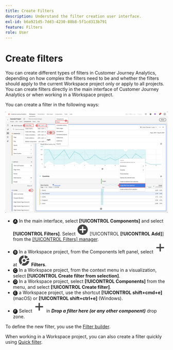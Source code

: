 ```yaml
---
title: Create Filters
description: Understand the filter creation user interface.
exl-id: b6a921d5-7dd3-4230-88b8-5f1cd313b791
feature: Filters
role: User
---
```

# Create filters

You can create different types of filters in Customer Journey Analytics, depending on how complex the filters need to be and whether the filters should apply to the current Workspace project only or apply to all projects. You can create filters directly in the main interface of Customer Journey Analytics or when working in a Workspace project. 

You can create a filter in the following ways:

![Ways to create a filter](assets/create-filter.png)

* 🅐 In the main interface, select **[!UICONTROL Components]** and select **[!UICONTROL Filters]**. Select ![AddCircle](/help/assets/icons/AddCircle.svg) [!UICONTROL **[!UICONTROL Add]**] from the [[!UICONTROL Filters] manager](/help/components/filters/manage-filters.md). 
* 🅑 In a Workspace project, from the Components left panel, select ![Add](/help/assets/icons/Add.svg) at ![Segment](/help/assets/icons/Segmentation.svg) **Filters**.
* 🅒 In a Workspace project, from the context menu in a visualization, select **[!UICONTROL Create filter from selection]**.
* 🅓 In a Workspace project, select **[!UICONTROL Components]** from the menu, and select **[!UICONTROL Create filter]**. 
* 🅔  a Workspace project, use the shortcut **[!UICONTROL shift+cmd+e]** (macOS) or **[!UICONTROL shift+ctrl+e]** (Windows).
* 🅕 Select ![Add](/help/assets/icons/Add.svg) in ***Drop a filter here (or any other component)*** drop zone.

To define the new filter, you use the [Filter builder](/help/components/filters/filter-builder.md).

When working in a Workspace project, you can also create a filter quickly using [Quick filter](/help/components/filters/quick-filters.md).


<!--
Following is a summary of the filter types that are available, with links to information about how to create them:

| Filter type | Created where? | Applicable where? | When to use |
| --- | --- | --- | --- |
| Component-list filter | Click +, which takes you to the [Filter Builder](/help/components/filters/filter-builder.md) | All your Workspace projects | For more complex filters, sequential filters |
| Quick filter | [Quick filter builder](/help/components/filters/quick-filters.md) | Project only, but can save and add to your segment list. | Can be used for ad hoc single-rule filters (with drag-and-drop), or to add/edit multiple rules (by clicking the Filter icon) |  
| Filters in fallout analysis |  [Fallout visualization](/help/analysis-workspace/visualizations/fallout/compare-segments-fallout.md) in Analysis Workspace | To individual fallout visualizations | Create filters from a touchpoint, add filters as touchpoint, and compare key workflows across various filters |
| Calculated metrics-based filter | [Calculated metric builder](/help/components/calc-metrics/cm-workflow/metrics-with-segments.md) | To individual calculated metric | Apply filter/s within your metric definition |

When applying filters to a freeform project, several other methods are also available:

| Action | Description |
| --- | --- |
| Create filter from selection | Create an inline filter. This filter applies only to the open project and is not saved as a Customer Journey Analytics filter.<p> 1. Select which table rows you want to be part of the filter.  2. Right-click the selection.  3. Click *Create filter from selection*. |
| Workspace [!UICONTROL Components] > [!UICONTROL New Filter] | Displays the Filter Builder. See [Filter Builder](/help/components/filters/filter-builder.md) for more information about filtering. |
| Share > Share Project or Share > Curate Project Data | In [Share projects](/help/analysis-workspace/curate-share/share-projects.md) or [Curate projects](/help/analysis-workspace/curate-share/curate.md), learn how filters that you apply to the project are available in shared analysis for the recipient.|
| Use filters as dimensions | The following video demonstrates how to use filters as dimensions:  <p>[Use filters as dimensions in Analysis Workspace](https://experienceleague.adobe.com/docs/customer-journey-analytics-learn/tutorials/components/filters/use-filters-as-dimensions.html)</p>|
-->